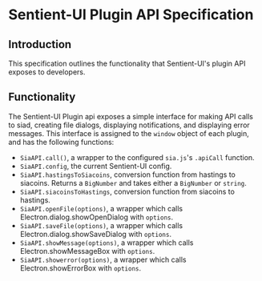 # Sentient-UI Plugin API Specification

## Introduction

This specification outlines the functionality that Sentient-UI's plugin API exposes to developers.

## Functionality

The Sentient-UI Plugin api exposes a simple interface for making API calls to siad, creating file dialogs, displaying notifications, and displaying error messages.  This interface is assigned to the `window` object of each plugin, and has the following functions:

- `SiaAPI.call()`, a wrapper to the configured `sia.js`'s `.apiCall` function.
- `SiaAPI.config`, the current Sentient-UI config.
- `SiaAPI.hastingsToSiacoins`, conversion function from hastings to siacoins.  Returns a `BigNumber` and takes either a `BigNumber` or `string`.
- `SiaAPI.siacoinsToHastings`, conversion function from siacoins to hastings.
- `SiaAPI.openFile(options)`, a wrapper which calls Electron.dialog.showOpenDialog with `options`.
- `SiaAPI.saveFile(options)`, a wrapper which calls Electron.dialog.showSaveDialog with `options`.
- `SiaAPI.showMessage(options)`, a wrapper which calls Electron.showMessageBox with `options`.
- `SiaAPI.showerror(options)`, a wrapper which calls Electron.showErrorBox with `options`.
